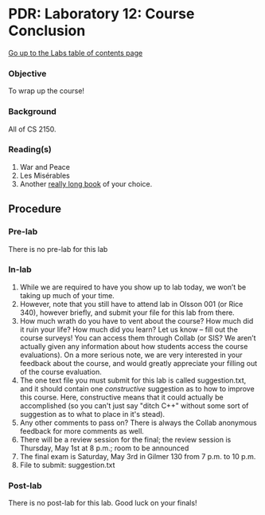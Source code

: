 PDR: Laboratory 12: Course Conclusion
=====================================

[Go up to the Labs table of contents page](../index.html)

### Objective ###

To wrap up the course!

### Background ###

All of CS 2150.


### Reading(s) ###

1. War and Peace
2. Les Mis&eacute;rables
3. Another [really long book](http://en.wikipedia.org/wiki/List_of_longest_novels) of your choice.


Procedure
---------

### Pre-lab ###

There is no pre-lab for this lab

### In-lab ###

1. While we are required to have you show up to lab today, we won’t be taking up much of your time.
2. However, note that you still have to attend lab in Olsson 001 (or Rice 340), however briefly, and submit your file for this lab from there.
3. How much wrath do you have to vent about the course? How much did it ruin your life? How much did you learn? Let us know – fill out the course surveys! You can access them through Collab (or SIS? We aren’t actually given any information about how students access the course evaluations). On a more serious note, we are very interested in your feedback about the course, and would greatly appreciate your filling out of the course evaluation.
4. The one text file you must submit for this lab is called suggestion.txt, and it should contain one *constructive* suggestion as to how to improve this course. Here, constructive means that it could actually be accomplished (so you can't just say "ditch C++" without some sort of suggestion as to what to place in it's stead).
5. Any other comments to pass on? There is always the Collab anonymous feedback for more comments as well.
6. There will be a review session for the final; the review session is Thursday, May 1st at 8 p.m.; room to be announced
7. The final exam is Saturday, May 3rd in Gilmer 130 from 7 p.m. to 10 p.m.
8. File to submit: suggestion.txt
	
	
### Post-lab ###

There is no post-lab for this lab. Good luck on your finals!
